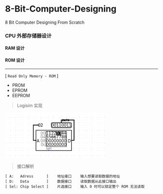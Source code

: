 # 8-Bit-Computer-Designing
8 Bit Computer Designing From Scratch

### CPU 外部存储器设计

#### RAM 设计

#### ROM 设计

----

[ ` Read Only Memory - ROM ` ]

 - PROM
 - EPROM
 - EEPROM

> Logisim 实现

<img height=150 src="./images/ROM.png" />

> 接口解析
```text
[ A:   Adress      ]    地址接口    输入想要读取数据的地址
[ D:   Data        ]    数据接口    读取数据从此接口输出
[ Sel: Chip Select ]    片选接口    输入 0 时可以锁定整个 ROM 无法读取
```
